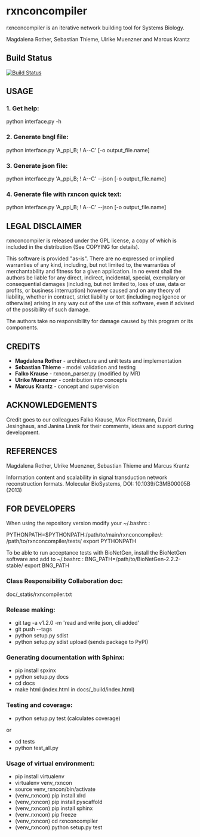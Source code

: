 # rxnconcompiler 


rxnconcompiler is an iterative network building tool for Systems Biology.

Magdalena Rother, Sebastian Thieme, Ulrike Muenzner and Marcus Krantz


## Build Status

[![Build Status](https://travis-ci.org/lenarother/rxnconcompiler.svg?branch=master)](https://travis-ci.org/lenarother/rxnconcompiler)

## USAGE


### 1. Get help:

python interface.py -h 


### 2. Generate bngl file:

python interface.py 'A_ppi_B; ! A--C' [-o output_file.name]


### 3. Generate json file:


python interface.py 'A_ppi_B; ! A--C' --json [-o output_file.name]


### 4. Generate file with rxncon quick text:

python interface.py 'A_ppi_B; ! A--C' --json [-o output_file.name]


## LEGAL DISCLAIMER

rxnconcompiler is released under the GPL license, a copy of which 
is included in the distribution (See COPYING for details). 

This software is provided "as-is". There are no expressed or implied 
warranties of any kind, including, but not limited to, the warranties of 
merchantability and fitness for a given application. In no event shall 
the authors be liable for any direct, indirect, incidental, special, 
exemplary or consequential damages (including, but not limited to, loss 
of use, data or profits, or business interruption) however caused and on 
any theory of liability, whether in contract, strict liability or tort 
(including negligence or otherwise) arising in any way out of the use 
of this software, even if advised of the possibility of such damage.

The authors take no responsibility for damage caused by this program 
or its components. 


## CREDITS

- **Magdalena Rother**   - architecture and unit tests and implementation
- **Sebastian Thieme**   - model validation and testing
- **Falko Krause**       - rxncon_parser.py (modified by MR)
- **Ulrike Muenzner**    - contribution into concepts
- **Marcus Krantz**      - concept and supervision


## ACKNOWLEDGEMENTS

Credit goes to our colleagues Falko Krause, Max Floettmann, 
David Jesinghaus, and Janina Linnik for their comments, 
ideas and support during development. 


## REFERENCES

Magdalena Rother, Ulrike Muenzner, Sebastian Thieme and Marcus Krantz 

Information content and scalability in signal transduction 
network reconstruction formats. Molecular BioSystems, 
DOI: 10.1039/C3MB00005B (2013)


## FOR DEVELOPERS

When using the repository version modify your ~/.bashrc :

PYTHONPATH=$PYTHONPATH:/path/to/main/rxnconcompiler/:
/path/to/rxnconcompiler/tests/
export PYTHONPATH

To be able to run acceptance tests with BioNetGen, 
install the BioNetGen software and add to ~/.bashrc :
BNG_PATH=/path/to/BioNetGen-2.2.2-stable/
export BNG_PATH


### Class Responsibility Collaboration doc:

doc/_statis/rxncompiler.txt


### Release making:

- git tag -a v1.2.0 -m 'read and write json, cli added'
- git push --tags
- python setup.py sdist
- python setup.py sdist upload (sends package to PyPI)
 
### Generating documentation with Sphinx:

- pip install spxinx
- python setup.py docs
- cd docs
- make html (index.html in docs/_build/index.html)


### Testing and coverage:

- python setup.py test (calculates coverage)

or

- cd tests
- python test_all.py


### Usage of virtual environment:

- pip install virtualenv
- virtualenv venv_rxncon
- source venv_rxncon/bin/activate
- (venv_rxncon) pip install xlrd
- (venv_rxncon) pip install pyscaffold
- (venv_rxncon) pip install sphinx
- (venv_rxncon) pip freeze
- (venv_rxncon) cd rxnconcompiler
- (venv_rxncon) python setup.py test